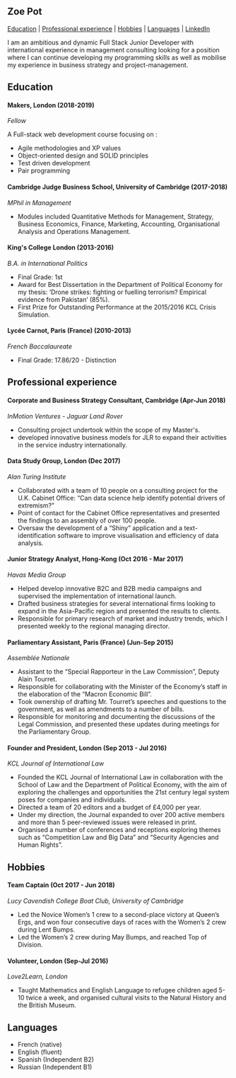 ## Zoe Pot
[Education](#education) | [Professional experience](#professional-experience) | [Hobbies](#hobbies) | [Languages](#languages) | [LinkedIn](https://www.linkedin.com/in/zoe-pot)

I am an ambitious and dynamic Full Stack Junior Developer with international experience in management consulting looking for a position where I can continue developing my programming skills as well as mobilise my experience in business strategy and project-management.

## Education

#### Makers, London (2018-2019)
*Fellow*

A Full-stack web development course focusing on :

- Agile methodologies and XP values
- Object-oriented design and SOLID principles
- Test driven development
- Pair programming

#### Cambridge Judge Business School, University of Cambridge  (2017-2018)
*MPhil in Management*
 
- Modules included Quantitative Methods for Management, Strategy, Business Economics, Finance, Marketing, Accounting, Organisational Analysis and Operations Management.

#### King's College London (2013-2016)
*B.A. in International Politics*

- Final Grade: 1st
- Award for Best Dissertation in the Department of Political Economy for my thesis: ‘Drone strikes: fighting or fuelling terrorism? Empirical evidence from Pakistan’ (85%).
- First Prize for Outstanding Performance at the 2015/2016 KCL Crisis Simulation.

#### Lycée Carnot, Paris (France)  (2010-2013)
*French Baccalaureate*
 
- Final Grade: 17.86/20 - Distinction

## Professional experience

#### Corporate and Business Strategy Consultant, Cambridge (Apr-Jun 2018)
*InMotion Ventures - Jaguar Land Rover*

- Consulting project undertook within the scope of my Master's. 
- developed innovative business models for JLR to expand their activities in the service industry internationally.

#### Data Study Group, London (Dec 2017)
*Alan Turing Institute*

- Collaborated with a team of 10 people on a consulting project for the U.K. Cabinet Office: “Can data science help identify potential drivers of extremism?”
- Point of contact for the Cabinet Office representatives and presented the findings to an assembly of over 100 people.
- Oversaw the development of a “Shiny” application and a text-identification software to improve visualisation and efficiency of data analysis.

#### Junior Strategy Analyst, Hong-Kong (Oct 2016 - Mar 2017)
*Havas Media Group*

- Helped develop innovative B2C and B2B media campaigns and supervised the implementation of international launch.
- Drafted business strategies for several international firms looking to expand in the Asia-Pacific region and presented the results to clients.
- Responsible for primary research of market and industry trends, which I presented weekly to the regional managing director.

#### Parliamentary Assistant, Paris (France) (Jun-Sep 2015)
*Assemblée Nationale*

- Assistant to the “Special Rapporteur in the Law Commission”, Deputy Alain Tourret.
- Responsible for collaborating with the Minister of the Economy’s staff in the elaboration of
the “Macron Economic Bill”.
- Took ownership of drafting Mr. Tourret’s speeches and questions to the government, as
well as amendments to a number of bills.
- Responsible for monitoring and documenting the discussions of the Legal
   Commission, and presented these updates during meetings for the Parliamentary Group.

#### Founder and President, London (Sep 2013 - Jul 2016)
*KCL Journal of International Law*

- Founded the KCL Journal of International Law in collaboration with the School of Law and the Department of Political Economy, with the aim of exploring the challenges and opportunities the 21st century legal system poses for companies and individuals.
- Directed a team of 20 editors and a budget of £4,000 per year.
- Under my direction, the Journal expanded to over 200 active members and more than
5 peer-reviewed issues were released in print.
- Organised a number of conferences and receptions exploring themes such as
“Competition Law and Big Data” and “Security Agencies and Human Rights”.

## Hobbies

#### Team Captain (Oct 2017 - Jun 2018)
*Lucy Cavendish College Boat Club, University of Cambridge*

- Led the Novice Women’s 1 crew to a second-place victory at Queen’s Ergs, and won four consecutive days of races with the Women’s 2 crew during Lent Bumps.
- Led the Women’s 2 crew during May Bumps, and reached Top of Division.

#### Volunteer, London (Sep-Jul 2016)
*Love2Learn, London*

- Taught Mathematics and English Language to refugee children aged 5-10 twice a week, and organised cultural visits to the Natural History and the British Museum.

## Languages
- French (native)
- English (fluent)
- Spanish (Independent B2)
- Russian (Independent B1)
